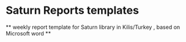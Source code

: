 # Saturn Reports templates
** weekly report template for Saturn library in Kilis/Turkey , based on Microsoft word **